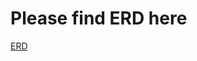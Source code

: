 

# Please find ERD here

[ERD](https://github.com/kaushalrails/studiotime_schema/blob/master/erd.pdf)
